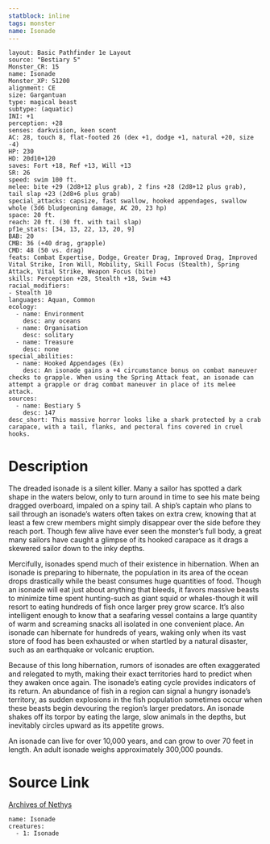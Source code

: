 ```yaml
---
statblock: inline
tags: monster
name: Isonade
---
```

```statblock
layout: Basic Pathfinder 1e Layout
source: "Bestiary 5"
Monster_CR: 15
name: Isonade
Monster_XP: 51200
alignment: CE
size: Gargantuan
type: magical beast
subtype: (aquatic)
INI: +1
perception: +28
senses: darkvision, keen scent
AC: 28, touch 8, flat-footed 26 (dex +1, dodge +1, natural +20, size -4)
HP: 230
HD: 20d10+120
saves: Fort +18, Ref +13, Will +13
SR: 26
speed: swim 100 ft.
melee: bite +29 (2d8+12 plus grab), 2 fins +28 (2d8+12 plus grab), tail slap +23 (2d8+6 plus grab)
special_attacks: capsize, fast swallow, hooked appendages, swallow whole (3d6 bludgeoning damage, AC 20, 23 hp)
space: 20 ft.
reach: 20 ft. (30 ft. with tail slap)
pf1e_stats: [34, 13, 22, 13, 20, 9]
BAB: 20
CMB: 36 (+40 drag, grapple)
CMD: 48 (50 vs. drag)
feats: Combat Expertise, Dodge, Greater Drag, Improved Drag, Improved Vital Strike, Iron Will, Mobility, Skill Focus (Stealth), Spring Attack, Vital Strike, Weapon Focus (bite)
skills: Perception +28, Stealth +18, Swim +43
racial_modifiers:
- Stealth 10
languages: Aquan, Common
ecology:
  - name: Environment
    desc: any oceans
  - name: Organisation
    desc: solitary
  - name: Treasure
    desc: none
special_abilities:
  - name: Hooked Appendages (Ex)
    desc: An isonade gains a +4 circumstance bonus on combat maneuver checks to grapple. When using the Spring Attack feat, an isonade can attempt a grapple or drag combat maneuver in place of its melee attack.
sources:
  - name: Bestiary 5
    desc: 147
desc_short: This massive horror looks like a shark protected by a crab carapace, with a tail, flanks, and pectoral fins covered in cruel hooks.
```
# Description
The dreaded isonade is a silent killer. Many a sailor has spotted a dark shape in the waters below, only to turn around in time to see his mate being dragged overboard, impaled on a spiny tail. A ship’s captain who plans to sail through an isonade’s waters often takes on extra crew, knowing that at least a few crew members might simply disappear over the side before they reach port. Though few alive have ever seen the monster’s full body, a great many sailors have caught a glimpse of its hooked carapace as it drags a skewered sailor down to the inky depths.

 Mercifully, isonades spend much of their existence in hibernation. When an isonade is preparing to hibernate, the population in its area of the ocean drops drastically while the beast consumes huge quantities of food. Though an isonade will eat just about anything that bleeds, it favors massive beasts to minimize time spent hunting-such as giant squid or whales-though it will resort to eating hundreds of fish once larger prey grow scarce. It’s also intelligent enough to know that a seafaring vessel contains a large quantity of warm and screaming snacks all isolated in one convenient place. An isonade can hibernate for hundreds of years, waking only when its vast store of food has been exhausted or when startled by a natural disaster, such as an earthquake or volcanic eruption.

 Because of this long hibernation, rumors of isonades are often exaggerated and relegated to myth, making their exact territories hard to predict when they awaken once again. The isonade’s eating cycle provides indicators of its return. An abundance of fish in a region can signal a hungry isonade’s territory, as sudden explosions in the fish population sometimes occur when these beasts begin devouring the region’s larger predators. An isonade shakes off its torpor by eating the large, slow animals in the depths, but inevitably circles upward as its appetite grows.

 An isonade can live for over 10,000 years, and can grow to over 70 feet in length. An adult isonade weighs approximately 300,000 pounds.
# Source Link
[Archives of Nethys](https://aonprd.com/MonsterDisplay.aspx?ItemName=Isonade)
```encounter-table
name: Isonade
creatures:
  - 1: Isonade
```
